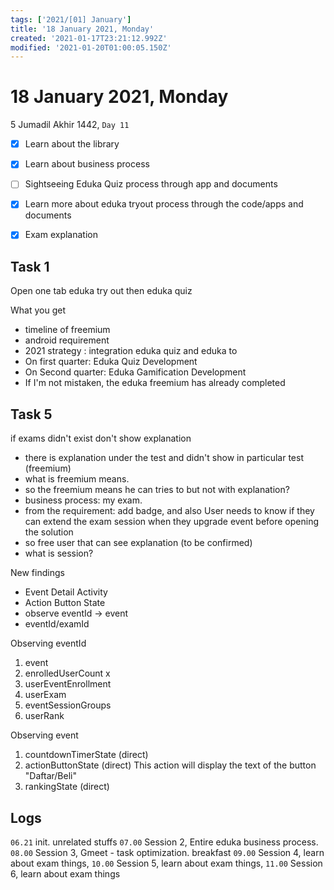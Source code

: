 ```yaml
---
tags: ['2021/[01] January']
title: '18 January 2021, Monday'
created: '2021-01-17T23:21:12.992Z'
modified: '2021-01-20T01:00:05.150Z'
---
```


# 18 January 2021, Monday
5 Jumadil Akhir 1442, `Day 11`

- [x] Learn about the library
- [x] Learn about business process
- [ ] Sightseeing Eduka Quiz process through app and documents
- [x] Learn more about eduka tryout process through the code/apps and documents
- [x] Exam explanation


## Task 1
Open one tab
eduka try out then eduka quiz

What you get
- timeline of freemium
- android requirement
- 2021 strategy : integration eduka quiz and eduka to
- On first quarter: Eduka Quiz Development
- On Second quarter: Eduka Gamification Development
- If I'm not mistaken, the eduka freemium has already completed

## Task 5
if exams didn't exist don't show explanation
- there is explanation under the test and didn't show in particular test (freemium)
- what is freemium means.
- so the freemium means he can tries to but not with explanation?
- business process: my exam. 
- from the requirement: add badge, and also User needs to know if they can extend the exam session when they upgrade event before opening the solution
- so free user that can see explanation (to be confirmed)
- what is session?

New findings
- Event Detail Activity
- Action Button State
- observe eventId -> event 
- eventId/examId

Observing eventId
1. event
2. enrolledUserCount x
3. userEventEnrollment
4. userExam
5. eventSessionGroups
6. userRank

Observing event
1. countdownTimerState (direct)
2. actionButtonState (direct) This action will display the text of the button "Daftar/Beli"
3. rankingState (direct)

## Logs
`06.21` init. unrelated stuffs
`07.00` Session 2, Entire eduka business process. 
`08.00` Session 3, Gmeet - task optimization. breakfast
`09.00` Session 4, learn about exam things, 
`10.00` Session 5, learn about exam things,
`11.00` Session 6, learn about exam things



